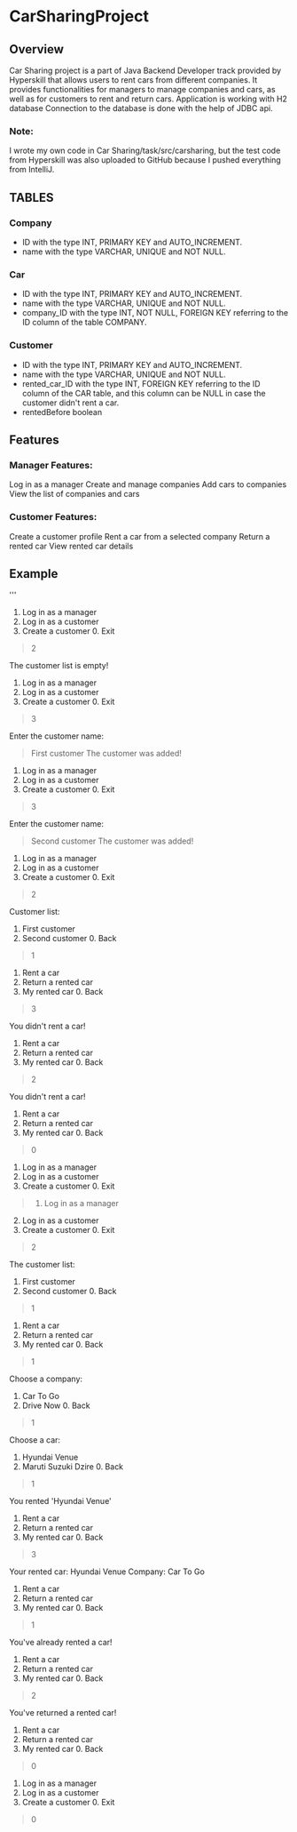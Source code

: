 # CarSharingProject
## Overview
Car Sharing project is a part of Java Backend Developer track provided by Hyperskill that allows users to rent cars from different companies. It provides functionalities for managers to manage companies and cars, as well as for customers to rent and return cars. 
Application is working with H2 database
Connection to the database is done with the help of JDBC api.
### Note:
I wrote my own code in Car Sharing/task/src/carsharing, but the test code from Hyperskill was also uploaded to GitHub because I pushed everything from IntelliJ.

## TABLES

### Company
- ID with the type INT, PRIMARY KEY and AUTO_INCREMENT.
- name with the type VARCHAR, UNIQUE and NOT NULL.

### Car
- ID with the type INT, PRIMARY KEY and AUTO_INCREMENT.
- name with the type VARCHAR, UNIQUE and NOT NULL.
- company_ID with the type INT, NOT NULL, FOREIGN KEY referring to the ID column of the table COMPANY.

### Customer 
- ID with the type INT, PRIMARY KEY and AUTO_INCREMENT.
- name with the type VARCHAR, UNIQUE and NOT NULL.
- rented_car_ID with the type INT, FOREIGN KEY referring to the ID column of the CAR table, and this column can be NULL in case the customer didn't rent a car.
- rentedBefore boolean


## Features
### Manager Features:
Log in as a manager
Create and manage companies
Add cars to companies
View the list of companies and cars

### Customer Features:

Create a customer profile
Rent a car from a selected company
Return a rented car
View rented car details

## Example
'''
1. Log in as a manager
2. Log in as a customer
3. Create a customer
0\. Exit
> 2

The customer list is empty!

1. Log in as a manager
2. Log in as a customer
3. Create a customer
0\. Exit
> 3

Enter the customer name:
> First customer
The customer was added!

1. Log in as a manager
2. Log in as a customer
3. Create a customer
0\. Exit
> 3

Enter the customer name:
> Second customer
The customer was added!

1. Log in as a manager
2. Log in as a customer
3. Create a customer
0\. Exit
> 2

Customer list:
1. First customer
2. Second customer
0\. Back
> 1

1. Rent a car
2. Return a rented car
3. My rented car
0\. Back
> 3

You didn't rent a car!

1. Rent a car
2. Return a rented car
3. My rented car
0\. Back
> 2

You didn't rent a car!

1. Rent a car
2. Return a rented car
3. My rented car
0\. Back
> 0

1. Log in as a manager
2. Log in as a customer
3. Create a customer
0\. Exit
> 01. Log in as a manager
2. Log in as a customer
3. Create a customer
0\. Exit
> 2

The customer list:
1. First customer
2. Second customer
0\. Back
> 1

1. Rent a car
2. Return a rented car
3. My rented car
0\. Back
> 1

Choose a company:
1. Car To Go
2. Drive Now
0\. Back
> 1

Choose a car:
1. Hyundai Venue
2. Maruti Suzuki Dzire
0\. Back
> 1

You rented 'Hyundai Venue'

1. Rent a car
2. Return a rented car
3. My rented car
0\. Back
> 3

Your rented car:
Hyundai Venue
Company:
Car To Go

1. Rent a car
2. Return a rented car
3. My rented car
0\. Back
> 1

You've already rented a car!

1. Rent a car
2. Return a rented car
3. My rented car
0\. Back
> 2

You've returned a rented car!

1. Rent a car
2. Return a rented car
3. My rented car
0\. Back
> 0

1. Log in as a manager
2. Log in as a customer
3. Create a customer
0\. Exit
> 0
